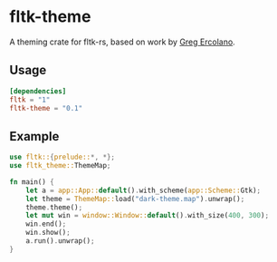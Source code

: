 # fltk-theme

A theming crate for fltk-rs, based on work by [Greg Ercolano](https://groups.google.com/g/fltkgeneral/c/3A5VC_854ok/m/sDpJsmuLBAAJ).

## Usage
```toml
[dependencies]
fltk = "1"
fltk-theme = "0.1"
```

## Example
```rust
use fltk::{prelude::*, *};
use fltk_theme::ThemeMap;

fn main() {
    let a = app::App::default().with_scheme(app::Scheme::Gtk);
    let theme = ThemeMap::load("dark-theme.map").unwrap();
    theme.theme();
    let mut win = window::Window::default().with_size(400, 300);
    win.end();
    win.show();
    a.run().unwrap();
}
```